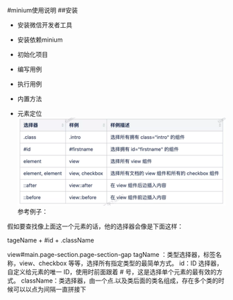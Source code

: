 #minium使用说明
##安装
* 安装微信开发者工具

* 安装依赖minium

* 初始化项目
  
* 编写用例

* 执行用例

* 内置方法

* 元素定位
![img.png](img.png)
  参考例子：


假如要查找像上面这一个元素的话，他的选择器会像是下面这样：

tageName + #id + .className

view#main.page-section.page-section-gap
tagName ：类型选择器，标签名称，view、checkbox 等等，选择所有指定类型的最简单方式。
id：ID 选择器，自定义给元素的唯一 ID，使用时前面跟着 # 号，这是选择单个元素的最有效的方式。
className：类选择器，由一个点.以及类后面的类名组成，存在多个类的时候可以以点为间隔一直拼接下